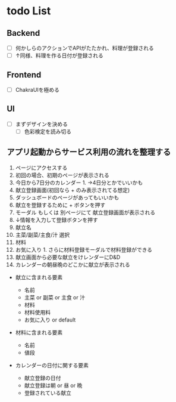 # todo List

## Backend

- [ ] 何かしらのアクションでAPIがたたかれ、料理が登録される
- [ ] ↑同様、料理を作る日付が登録される

## Frontend

- [ ] ChakraUIを極める

## UI

- [ ] まずデザインを決める
  - [ ] 色彩検定を読み切る

## アプリ起動からサービス利用の流れを整理する

1. ページにアクセスする
2. 初回の場合、初期のページが表示される
  1. 今日から7日分のカレンダー
    1. →4日分とかでいいかも
  2. 献立登録画面(初回なら + のみ表示されてる想定)
  3. ダッシュボードのページがあってもいいかも
3. 献立を登録するために + ボタンを押す
4. モーダル もしくは 別ページにて 献立登録画面が表示される
5. ↓情報を入力して登録ボタンを押す
  1. 献立名
  2. 主菜/副菜/主食/汁 選択
  3. 材料
  4. お気に入り
    1. さらに材料登録モーダルで材料登録ができる
6. 献立画面から必要な献立をけレンダーにD&D
7. カレンダーの朝昼晩のどこかに献立が表示される


- 献立に含まれる要素
  - 名前
  - 主菜 or 副菜 or 主食 or 汁
  - 材料
  - 材料使用料
  - お気に入り or default

- 材料に含まれる要素
  - 名前
  - 値段

- カレンダーの日付に関する要素
  - 献立登録の日付
  - 献立登録は朝 or 昼 or 晩
  - 登録されている献立